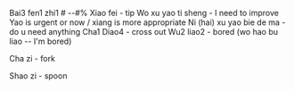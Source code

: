 Bai3 fen1 zhi1 # --#%
Xiao fei - tip
Wo xu yao ti sheng - I need to improve
Yao is urgent or now / xiang is more appropriate
Ni (hai) xu yao bie de ma - do u need anything
Cha1 Diao4 - cross out
Wu2 liao2 - bored (wo hao bu liao -- I'm bored)

Cha zi - fork

Shao zi - spoon